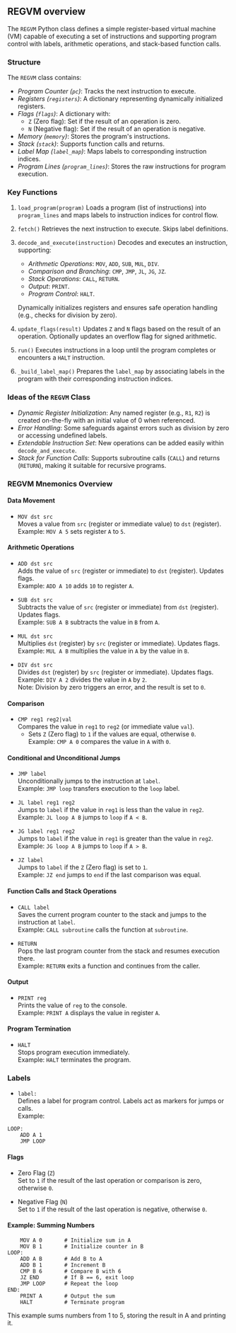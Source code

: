 
## REGVM overview

The `REGVM` Python class defines a simple register-based virtual machine (VM) capable
of executing a set of instructions and supporting program control with labels, arithmetic
operations, and stack-based function calls.


### Structure

The `REGVM` class contains:
- *Program Counter (`pc`)*: Tracks the next instruction to execute.
- *Registers (`registers`)*: A dictionary representing dynamically initialized registers.
- *Flags (`flags`)*: A dictionary with:
  - `Z` (Zero flag): Set if the result of an operation is zero.
  - `N` (Negative flag): Set if the result of an operation is negative.
- *Memory (`memory`)*: Stores the program's instructions.
- *Stack (`stack`)*: Supports function calls and returns.
- *Label Map (`label_map`)*: Maps labels to corresponding instruction indices.
- *Program Lines (`program_lines`)*: Stores the raw instructions for program execution.

### Key Functions

1. `load_program(program)`
   Loads a program (list of instructions) into `program_lines` and maps labels to instruction indices for control flow.

2. `fetch()`
   Retrieves the next instruction to execute. Skips label definitions.

3. `decode_and_execute(instruction)`
   Decodes and executes an instruction, supporting:
   - *Arithmetic Operations*: `MOV`, `ADD`, `SUB`, `MUL`, `DIV`.
   - *Comparison and Branching*: `CMP`, `JMP`, `JL`, `JG`, `JZ`.
   - *Stack Operations*: `CALL`, `RETURN`.
   - *Output*: `PRINT`.
   - *Program Control*: `HALT`.

   Dynamically initializes registers and ensures safe operation handling (e.g., checks for division by zero).

4. `update_flags(result)`
   Updates `Z` and `N` flags based on the result of an operation. Optionally updates an overflow flag for signed arithmetic.

5. `run()`
   Executes instructions in a loop until the program completes or encounters a `HALT` instruction.

6. `_build_label_map()`
   Prepares the `label_map` by associating labels in the program with their corresponding instruction indices.


### Ideas of the `REGVM` Class

- *Dynamic Register Initialization*: Any named register (e.g., `R1`, `R2`) is created on-the-fly with an initial value of 0 when referenced.
- *Error Handling*: Some safeguards against errors such as division by zero or accessing undefined labels.
- *Extendable Instruction Set*: New operations can be added easily within `decode_and_execute`.
- *Stack for Function Calls*: Supports subroutine calls (`CALL`) and returns (`RETURN`), making it suitable for recursive programs.


### REGVM Mnemonics Overview


#### Data Movement
- `MOV dst src`  
  Moves a value from `src` (register or immediate value) to `dst` (register).  
  Example: `MOV A 5` sets register `A` to `5`.


#### Arithmetic Operations
- `ADD dst src`  
  Adds the value of `src` (register or immediate) to `dst` (register). Updates flags.  
  Example: `ADD A 10` adds `10` to register `A`.

- `SUB dst src`  
  Subtracts the value of `src` (register or immediate) from `dst` (register). Updates flags.  
  Example: `SUB A B` subtracts the value in `B` from `A`.

- `MUL dst src`  
  Multiplies `dst` (register) by `src` (register or immediate). Updates flags.  
  Example: `MUL A B` multiplies the value in `A` by the value in `B`.

- `DIV dst src`  
  Divides `dst` (register) by `src` (register or immediate). Updates flags.  
  Example: `DIV A 2` divides the value in `A` by `2`.  
  Note: Division by zero triggers an error, and the result is set to `0`.


#### Comparison
- `CMP reg1 reg2|val`  
  Compares the value in `reg1` to `reg2` (or immediate value `val`).  
  - Sets `Z` (Zero flag) to `1` if the values are equal, otherwise `0`.  
  Example: `CMP A 0` compares the value in `A` with `0`.


#### Conditional and Unconditional Jumps
- `JMP label`  
  Unconditionally jumps to the instruction at `label`.  
  Example: `JMP loop` transfers execution to the `loop` label.

- `JL label reg1 reg2`  
  Jumps to `label` if the value in `reg1` is less than the value in `reg2`.  
  Example: `JL loop A B` jumps to `loop` if `A < B`.

- `JG label reg1 reg2`  
  Jumps to `label` if the value in `reg1` is greater than the value in `reg2`.  
  Example: `JG loop A B` jumps to `loop` if `A > B`.

- `JZ label`  
  Jumps to `label` if the `Z` (Zero flag) is set to `1`.  
  Example: `JZ end` jumps to `end` if the last comparison was equal.


#### Function Calls and Stack Operations
- `CALL label`  
  Saves the current program counter to the stack and jumps to the instruction at `label`.  
  Example: `CALL subroutine` calls the function at `subroutine`.

- `RETURN`  
  Pops the last program counter from the stack and resumes execution there.  
  Example: `RETURN` exits a function and continues from the caller.


#### Output
- `PRINT reg`  
  Prints the value of `reg` to the console.  
  Example: `PRINT A` displays the value in register `A`.


#### Program Termination
- `HALT`  
  Stops program execution immediately.  
  Example: `HALT` terminates the program.


### Labels
- `label:`  
  Defines a label for program control. Labels act as markers for jumps or calls.  
  Example:  

```assembly
LOOP:
    ADD A 1
    JMP LOOP
```


#### Flags
- Zero Flag (`Z`)  
Set to `1` if the result of the last operation or comparison is zero, otherwise `0`.

- Negative Flag (`N`)  
Set to `1` if the result of the last operation is negative, otherwise `0`.


#### Example: Summing Numbers

```assembly
    MOV A 0       # Initialize sum in A
    MOV B 1       # Initialize counter in B
LOOP:
    ADD A B       # Add B to A
    ADD B 1       # Increment B
    CMP B 6       # Compare B with 6
    JZ END        # If B == 6, exit loop
    JMP LOOP      # Repeat the loop
END:
    PRINT A       # Output the sum
    HALT          # Terminate program
```

This example sums numbers from 1 to 5, storing the result in A and printing it.
